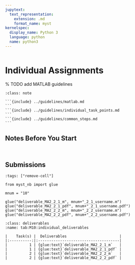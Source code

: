 ```yaml
---
jupytext:
  text_representation:
    extension: .md
    format_name: myst
kernelspec:
  display_name: Python 3
  language: python
  name: python3
---
```

```{include} ../macros.md
```

# Individual Assignments

% TODO add MATLAB guidelines
````{admonition} Assigment Goals
:class: note

```{include} ../guidelines/matlab.md
```
```{include} ../guidelines/individual_task_points.md
```
```{include} ../guidelines/common_steps.md
```

````

## Notes Before You Start


```{include} ../guidelines/gradescope.md
```

```{include} ../guidelines/individual.md
```

## Submissions


```{code-cell} ipython3
:tags: ["remove-cell"]

from myst_nb import glue

mnum = "10"

glue("deliverable_MA2_2_1_m", mnum+"_2_1_username.m")
glue("deliverable_MA2_2_1_pdf", mnum+"_2_1_username.pdf")
glue("deliverable_MA2_2_2_m", mnum+"_2_2_username.m")
glue("deliverable_MA2_2_2_pdf", mnum+"_2_2_username.pdf")
```

```{table} Deliverables
:class: deliverables
:name: tab:M10:individual_deliverables

|    Task(s) |  Deliverables                        |
|:----------:|:-------------------------------------|
|          1 | {glue:text}`deliverable_MA2_2_1_m`   |
|          1 | {glue:text}`deliverable_MA2_2_1_pdf` |
|          2 | {glue:text}`deliverable_MA2_2_2_m`   |
|          2 | {glue:text}`deliverable_MA2_2_2_pdf` |

```